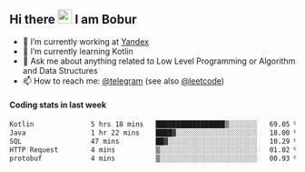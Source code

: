 ## Hi there <img src="https://media.giphy.com/media/hvRJCLFzcasrR4ia7z/giphy.gif" width="25px" height="25px"> I am Bobur

- 💼 I’m currently working at [Yandex](https://yandex.ru/)
- 🌱 I’m currently learning Kotlin
- 💬 Ask me about anything related to Low Level Programming or Algorithm and Data Structures
- 📫 How to reach me: [@telegram](https://t.me/octoant) (see also [@leetcode](https://leetcode.com/octoant/))    

#### Coding stats in last week

<!--START_SECTION:waka-->

```txt
Kotlin              5 hrs 18 mins   █████████████████▒░░░░░░░   69.05 %
Java                1 hr 22 mins    ████▓░░░░░░░░░░░░░░░░░░░░   18.00 %
SQL                 47 mins         ██▓░░░░░░░░░░░░░░░░░░░░░░   10.29 %
HTTP Request        4 mins          ▒░░░░░░░░░░░░░░░░░░░░░░░░   01.02 %
protobuf            4 mins          ▒░░░░░░░░░░░░░░░░░░░░░░░░   00.93 %
```

<!--END_SECTION:waka-->
